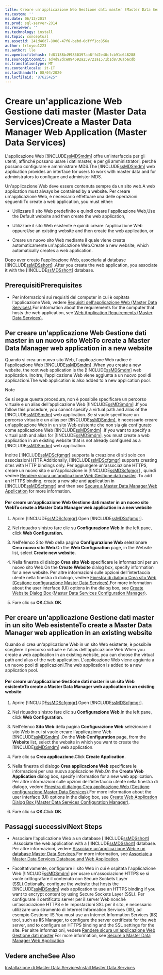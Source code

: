 ```yaml
---
title: Creare un'applicazione Web Gestione dati master (Master Data Services) | Microsoft Docs
ms.custom: ''
ms.date: 06/13/2017
ms.prod: sql-server-2014
ms.reviewer: ''
ms.technology: install
ms.topic: conceptual
ms.assetid: 241d46d7-8008-47f6-bebd-0dfff1cc856a
author: lrtoyou1223
ms.author: lle
ms.openlocfilehash: fd81188b499850397aa8ffd2e40cfcb91c648288
ms.sourcegitcommit: ad4d92dce894592a259721a1571b1d8736abacdb
ms.translationtype: MT
ms.contentlocale: it-IT
ms.lasthandoff: 08/04/2020
ms.locfileid: "87625425"
---
```

# <a name="create-a-master-data-manager-web-application-master-data-services"></a><span data-ttu-id="6e62b-102">Creare un'applicazione Web Gestione dati master (Master Data Services)</span><span class="sxs-lookup"><span data-stu-id="6e62b-102">Create a Master Data Manager Web Application (Master Data Services)</span></span>
  <span data-ttu-id="6e62b-103">L'applicazione Web [!INCLUDE[ssMDSmdm](../../includes/ssmdsmdm-md.md)] offre un'interfaccia per gli utenti, affinché possano usare i dati master, e per gli amministratori, perché possano configurare e amministrare MDS.</span><span class="sxs-lookup"><span data-stu-id="6e62b-103">The [!INCLUDE[ssMDSmdm](../../includes/ssmdsmdm-md.md)] web application provides an interface for users to work with master data and for administrators to configure and administer MDS.</span></span>  
  
 <span data-ttu-id="6e62b-104">Un'applicazione Web deve essere contenuta sempre da un sito web.</span><span class="sxs-lookup"><span data-stu-id="6e62b-104">A web application must always be contained by a website.</span></span> <span data-ttu-id="6e62b-105">Per creare un'applicazione Web, è necessario effettuare una delle operazioni seguenti:</span><span class="sxs-lookup"><span data-stu-id="6e62b-105">To create a web application, you must either:</span></span>  
  
-   <span data-ttu-id="6e62b-106">Utilizzare il sito Web predefinito e quindi creare l'applicazione Web,</span><span class="sxs-lookup"><span data-stu-id="6e62b-106">Use the Default website and then create the web application,</span></span>  
  
-   <span data-ttu-id="6e62b-107">Utilizzare il sito Web esistente e quindi creare l'applicazione Web oppure</span><span class="sxs-lookup"><span data-stu-id="6e62b-107">Use an existing website and then create the web application, or</span></span>  
  
-   <span data-ttu-id="6e62b-108">Creare un nuovo sito Web mediante il quale viene creata automaticamente un'applicazione Web.</span><span class="sxs-lookup"><span data-stu-id="6e62b-108">Create a new website, which automatically creates a web application.</span></span>  
  
 <span data-ttu-id="6e62b-109">Dopo aver creato l'applicazione Web, associarla al database [!INCLUDE[ssMDSshort](../../includes/ssmdsshort-md.md)] .</span><span class="sxs-lookup"><span data-stu-id="6e62b-109">After you create the web application, you associate it with the [!INCLUDE[ssMDSshort](../../includes/ssmdsshort-md.md)] database.</span></span>  
  
## <a name="prerequisites"></a><span data-ttu-id="6e62b-110">Prerequisiti</span><span class="sxs-lookup"><span data-stu-id="6e62b-110">Prerequisites</span></span>  
  
-   <span data-ttu-id="6e62b-111">Per informazioni sui requisiti del computer in cui è ospitata l'applicazione Web, vedere [Requisiti dell'applicazione Web &#40;Master Data Services&#41;](web-application-requirements-master-data-services.md).</span><span class="sxs-lookup"><span data-stu-id="6e62b-111">For information about the requirements for the computer that hosts the web application, see [Web Application Requirements &#40;Master Data Services&#41;](web-application-requirements-master-data-services.md).</span></span>  
  
## <a name="to-create-a-master-data-manager-web-application-in-a-new-website"></a><span data-ttu-id="6e62b-112">Per creare un'applicazione Web Gestione dati master in un nuovo sito Web</span><span class="sxs-lookup"><span data-stu-id="6e62b-112">To create a Master Data Manager web application in a new website</span></span>  
 <span data-ttu-id="6e62b-113">Quando si crea un nuovo sito Web, l'applicazione Web radice è l'applicazione Web [!INCLUDE[ssMDSmdm](../../includes/ssmdsmdm-md.md)] .</span><span class="sxs-lookup"><span data-stu-id="6e62b-113">When you create a new website, the root web application is the [!INCLUDE[ssMDSmdm](../../includes/ssmdsmdm-md.md)] web application.</span></span> <span data-ttu-id="6e62b-114">Inoltre, l'applicazione Web viene aggiunta a un nuovo pool di applicazioni.</span><span class="sxs-lookup"><span data-stu-id="6e62b-114">The web application is also added to a new application pool.</span></span>  
  
> [!NOTE]  
>  <span data-ttu-id="6e62b-115">Se si segue questa procedura, non è possibile specificare un percorso virtuale e un alias dell'applicazione Web [!INCLUDE[ssMDSmdm](../../includes/ssmdsmdm-md.md)] .</span><span class="sxs-lookup"><span data-stu-id="6e62b-115">If you follow this procedure, you cannot specify a virtual path and alias of the [!INCLUDE[ssMDSmdm](../../includes/ssmdsmdm-md.md)] web application.</span></span> <span data-ttu-id="6e62b-116">Se si vuole specificare un percorso virtuale e un alias per [!INCLUDE[ssMDSmdm](../../includes/ssmdsmdm-md.md)], è necessario creare un'applicazione Web in un sito Web esistente che non sia già configurato come applicazione Web [!INCLUDE[ssMDSmdm](../../includes/ssmdsmdm-md.md)] .</span><span class="sxs-lookup"><span data-stu-id="6e62b-116">If you want to specify a virtual path and alias for [!INCLUDE[ssMDSmdm](../../includes/ssmdsmdm-md.md)], you must create a web application in an existing website that is not already configured as a [!INCLUDE[ssMDSmdm](../../includes/ssmdsmdm-md.md)] web application.</span></span>  
  
 <span data-ttu-id="6e62b-117">Inoltre [!INCLUDE[ssMDScfgmgr](../../includes/ssmdscfgmgr-md.md)] supporta la creazione di siti solo con associazioni HTTP.</span><span class="sxs-lookup"><span data-stu-id="6e62b-117">Additionally, [!INCLUDE[ssMDScfgmgr](../../includes/ssmdscfgmgr-md.md)] supports creating sites with HTTP bindings only.</span></span> <span data-ttu-id="6e62b-118">Per aggiungere un'associazione HTTPS, creare un nuovo sito e un'applicazione in [!INCLUDE[ssMDScfgmgr](../../includes/ssmdscfgmgr-md.md)] , quindi vedere [Rendere sicura un'applicazione Web Gestione dati master](secure-a-master-data-manager-web-application.md) .</span><span class="sxs-lookup"><span data-stu-id="6e62b-118">To add an HTTPS binding, create a new site and application in [!INCLUDE[ssMDScfgmgr](../../includes/ssmdscfgmgr-md.md)] and then see [Secure a Master Data Manager Web Application](secure-a-master-data-manager-web-application.md) for more information.</span></span>  
  
#### <a name="to-create-a-master-data-manager-web-application-in-a-new-website"></a><span data-ttu-id="6e62b-119">Per creare un'applicazione Web Gestione dati master in un nuovo sito Web</span><span class="sxs-lookup"><span data-stu-id="6e62b-119">To create a Master Data Manager web application in a new website</span></span>  
  
1.  <span data-ttu-id="6e62b-120">Aprire [!INCLUDE[ssMDScfgmgr](../../includes/ssmdscfgmgr-md.md)].</span><span class="sxs-lookup"><span data-stu-id="6e62b-120">Open [!INCLUDE[ssMDScfgmgr](../../includes/ssmdscfgmgr-md.md)].</span></span>  
  
2.  <span data-ttu-id="6e62b-121">Nel riquadro sinistro fare clic su **Configurazione Web**.</span><span class="sxs-lookup"><span data-stu-id="6e62b-121">In the left pane, click **Web Configuration**.</span></span>  
  
3.  <span data-ttu-id="6e62b-122">Nell'elenco Sito Web della pagina **Configurazione Web** selezionare **Crea nuovo sito Web**.</span><span class="sxs-lookup"><span data-stu-id="6e62b-122">On the **Web Configuration** page, in the Website list, select **Create new website**.</span></span>  
  
4.  <span data-ttu-id="6e62b-123">Nella finestra di dialogo **Crea sito Web** specificare le informazioni per un nuovo sito Web.</span><span class="sxs-lookup"><span data-stu-id="6e62b-123">On the **Create Website** dialog box, specify information for a new website.</span></span> <span data-ttu-id="6e62b-124">Per altre informazioni sulle opzioni dell'interfaccia utente nella finestra di dialogo, vedere [Finestra di dialogo Crea sito Web &#40;Gestione configurazione Master Data Services&#41;](../create-website-dialog-box-master-data-services-configuration-manager.md).</span><span class="sxs-lookup"><span data-stu-id="6e62b-124">For more information about the user interface (UI) options in the dialog box, see [Create Website Dialog Box &#40;Master Data Services Configuration Manager&#41;](../create-website-dialog-box-master-data-services-configuration-manager.md).</span></span>  
  
5.  <span data-ttu-id="6e62b-125">Fare clic su **OK**.</span><span class="sxs-lookup"><span data-stu-id="6e62b-125">Click **OK**.</span></span>  
  
## <a name="to-create-a-master-data-manager-web-application-in-an-existing-website"></a><span data-ttu-id="6e62b-126">Per creare un'applicazione Gestione dati master in un sito Web esistente</span><span class="sxs-lookup"><span data-stu-id="6e62b-126">To create a Master Data Manager web application in an existing website</span></span>  
 <span data-ttu-id="6e62b-127">Quando si crea un'applicazione Web in un sito Web esistente, è possibile scegliere il percorso virtuale e l'alias dell'applicazione Web.</span><span class="sxs-lookup"><span data-stu-id="6e62b-127">When you create a web application in an existing website, you can choose the virtual path and alias of the web application.</span></span> <span data-ttu-id="6e62b-128">L'applicazione Web viene aggiunta a un nuovo pool di applicazioni.</span><span class="sxs-lookup"><span data-stu-id="6e62b-128">The web application is added to a new application pool.</span></span>  
  
#### <a name="to-create-a-master-data-manager-web-application-in-an-existing-website"></a><span data-ttu-id="6e62b-129">Per creare un'applicazione Gestione dati master in un sito Web esistente</span><span class="sxs-lookup"><span data-stu-id="6e62b-129">To create a Master Data Manager web application in an existing website</span></span>  
  
1.  <span data-ttu-id="6e62b-130">Aprire [!INCLUDE[ssMDScfgmgr](../../includes/ssmdscfgmgr-md.md)].</span><span class="sxs-lookup"><span data-stu-id="6e62b-130">Open [!INCLUDE[ssMDScfgmgr](../../includes/ssmdscfgmgr-md.md)].</span></span>  
  
2.  <span data-ttu-id="6e62b-131">Nel riquadro sinistro fare clic su **Configurazione Web**.</span><span class="sxs-lookup"><span data-stu-id="6e62b-131">In the left pane, click **Web Configuration**.</span></span>  
  
3.  <span data-ttu-id="6e62b-132">Nell'elenco **Sito Web** della pagina **Configurazione Web** selezionare il sito Web in cui si vuole creare l'applicazione Web [!INCLUDE[ssMDSmdm](../../includes/ssmdsmdm-md.md)] .</span><span class="sxs-lookup"><span data-stu-id="6e62b-132">On the **Web Configuration** page, from the **Website** list, select the website in which you want to create the [!INCLUDE[ssMDSmdm](../../includes/ssmdsmdm-md.md)] web application.</span></span>  
  
4.  <span data-ttu-id="6e62b-133">Fare clic su **Crea applicazione**.</span><span class="sxs-lookup"><span data-stu-id="6e62b-133">Click **Create Application**.</span></span>  
  
5.  <span data-ttu-id="6e62b-134">Nella finestra di dialogo **Crea applicazione Web** specificare le informazioni per una nuova applicazione Web.</span><span class="sxs-lookup"><span data-stu-id="6e62b-134">On the **Create Web Application** dialog box, specify information for a new web application.</span></span> <span data-ttu-id="6e62b-135">Per altre informazioni sulle opzioni dell'interfaccia utente nella finestra di dialogo, vedere [Finestra di dialogo Crea applicazione Web &#40;Gestione configurazione Master Data Services&#41;](../create-web-application-dialog-box-master-data-services-configuration-manager.md).</span><span class="sxs-lookup"><span data-stu-id="6e62b-135">For more information about the user interface (UI) options in the dialog box, see [Create Web Application Dialog Box &#40;Master Data Services Configuration Manager&#41;](../create-web-application-dialog-box-master-data-services-configuration-manager.md).</span></span>  
  
6.  <span data-ttu-id="6e62b-136">Fare clic su **OK**.</span><span class="sxs-lookup"><span data-stu-id="6e62b-136">Click **OK**.</span></span>  
  
## <a name="next-steps"></a><span data-ttu-id="6e62b-137">Passaggi successivi</span><span class="sxs-lookup"><span data-stu-id="6e62b-137">Next Steps</span></span>  
  
-   <span data-ttu-id="6e62b-138">Associare l'applicazione Web a un database [!INCLUDE[ssMDSshort](../../includes/ssmdsshort-md.md)] .</span><span class="sxs-lookup"><span data-stu-id="6e62b-138">Associate the web application with a [!INCLUDE[ssMDSshort](../../includes/ssmdsshort-md.md)] database.</span></span> <span data-ttu-id="6e62b-139">Per altre informazioni, vedere [Associare un'applicazione Web e un database Master Data Services](associate-a-master-data-services-database-and-web-application.md).</span><span class="sxs-lookup"><span data-stu-id="6e62b-139">For more information, see [Associate a Master Data Services Database and Web Application](associate-a-master-data-services-database-and-web-application.md).</span></span>  
  
-   <span data-ttu-id="6e62b-140">Facoltativamente, configurare il sito Web in cui è ospitata l'applicazione Web [!INCLUDE[ssMDSmdm](../../includes/ssmdsmdm-md.md)] per usare un'associazione HTTPS se si vuole crittografare il contenuto con Secure Sockets Layer (SSL).</span><span class="sxs-lookup"><span data-stu-id="6e62b-140">Optionally, configure the website that hosts the [!INCLUDE[ssMDSmdm](../../includes/ssmdsmdm-md.md)] web application to use an HTTPS binding if you want to encrypt content by using Secure Sockets Layer (SSL).</span></span> <span data-ttu-id="6e62b-141">Per configurare il certificato server per il server Web nonché un'associazione HTTPS e le impostazioni SSL per il sito, è necessario utilizzare uno strumento di Internet Information Services (IIS), ad esempio Gestione IIS.</span><span class="sxs-lookup"><span data-stu-id="6e62b-141">You must use an Internet Information Services (IIS) tool, such as IIS Manager, to configure the server certificate for the web server, and to configure an HTTPS binding and the SSL settings for the site.</span></span> <span data-ttu-id="6e62b-142">Per altre informazioni, vedere [Rendere sicura un'applicazione Web Gestione dati master](secure-a-master-data-manager-web-application.md).</span><span class="sxs-lookup"><span data-stu-id="6e62b-142">For more information, see [Secure a Master Data Manager Web Application](secure-a-master-data-manager-web-application.md).</span></span>  
  
## <a name="see-also"></a><span data-ttu-id="6e62b-143">Vedere anche</span><span class="sxs-lookup"><span data-stu-id="6e62b-143">See Also</span></span>  
 [<span data-ttu-id="6e62b-144">Installazione di Master Data Services</span><span class="sxs-lookup"><span data-stu-id="6e62b-144">Install Master Data Services</span></span>](install-master-data-services.md)  
  
  
